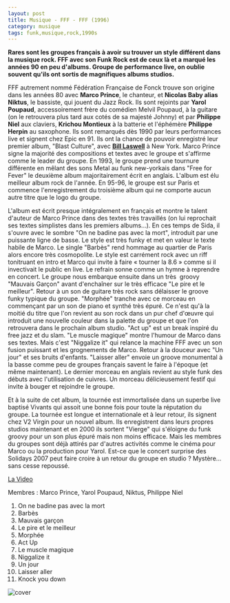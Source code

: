 ```yaml
---
layout: post
title: Musique - FFF - FFF (1996)
category: musique
tags: funk,musique,rock,1990s
---
```


**Rares sont les groupes français à avoir su trouver un style différent dans la musique rock. FFF avec son Funk Rock est de ceux là et a marqué les années 90 en peu d'albums. Groupe de performance live, on oublie souvent qu'ils ont sortis de magnifiques albums studios.**

FFF autrement nommé Fédération Française de Fonck trouve son origine dans les années 80 avec **Marco Prince**, le chanteur, et **Nicolas Baby alias Niktus**, le bassiste, qui jouent du Jazz Rock. Ils sont rejoints par **Yarol Poupaud**, accessoirement frère du comédien Melvil Poupaud, à la guitare (on le retrouvera plus tard aux cotés de sa majesté Johnny) et par **Philippe Niel** aux claviers, **Krichou Montieux** à la batterie et l'éphémère **Philippe Herpin** au saxophone. Ils sont remarqués dès 1990 par leurs performances live et signent chez Epic en 91. Ils ont la chance de pouvoir enregistré leur premier album, "Blast Culture", avec <a href="https://fr.wikipedia.org/wiki/Bill_Laswell">**Bill Laswell**</a> à New York. Marco Prince signe la majorité des compositions et textes avec le groupe et s'affirme comme le leader du groupe. En 1993, le groupe prend une tournure différente en mêlant des sons Metal au funk new-yorkais dans "Free for Fever" le deuxième album majoritairement écrit en anglais. L'album est élu meilleur album rock de l'année. En 95-96, le groupe est sur Paris et commence l'enregistrement du troisième album qui ne comporte aucun autre titre que le logo du groupe.

L'album est écrit presque intégralement en français et montre le talent d'auteur de Marco Prince dans des textes très travaillés (on lui reprochait ses textes simplistes dans les premiers albums...). En ces temps de Sida, il s'ouvre avec le sombre "On ne badine pas avec la mort", introduit par une puissante ligne de basse. Le style est très funky et met en valeur le texte habile de Marco. Le single "Barbès" rend hommage au quartier de Paris alors encore très cosmopolite. Le style est carrément rock avec un riff tonitruant en intro et Marco qui invite à faire « tourner la 8.6 » comme si il invectivait le public en live. Le refrain sonne comme un hymne à reprendre en concert. Le groupe nous embarque ensuite dans un très  groovy "Mauvais Garçon" avant d'enchaîner sur le très efficace "Le pire et le meilleur". Retour à un son de guitare très rock sans délaisser le groove funky typique du groupe. "Morphée" tranche avec ce morceau en commençant par un son de piano et synthé très épuré. Ce n'est qu'à la moitié du titre que l'on revient au son rock dans un pur chef d'œuvre qui introduit une nouvelle couleur dans la palette du groupe et que l'on retrouvera dans le prochain album studio. "Act up" est un break inspiré du free jazz et du slam. "Le muscle magique" montre l'humour de Marco dans ses textes. Mais c'est "Niggalize it" qui relance la machine FFF avec un son fusion puissant et les grognements de Marco. Retour à la douceur avec "Un jour" et ses bruits d'enfants. "Laisser aller" envoie un groove monumental à la basse comme peu de groupes français savent le faire à l'époque (et même maintenant). Le dernier morceau en anglais revient au style funk des débuts avec l'utilisation de cuivres. Un morceau délicieusement festif qui invite à bouger et rejoindre le groupe.

Et à la suite de cet album, la tournée est immortalisée dans un superbe live baptisé Vivants qui assoit une bonne fois pour toute la réputation du groupe. La tournée est longue et internationale et à leur retour, ils signent chez V2 Virgin pour un nouvel album. Ils enregistrent dans leurs propres studios maintenant et en 2000 ils sortent "Vierge" qui s'éloigne du funk groovy pour un son plus épuré mais non moins efficace. Mais les membres du groupes sont déjà attirés par d'autres activités comme le cinéma pour Marco ou la production pour Yarol. Est-ce que le concert surprise des Solidays 2007 peut faire croire à un retour du groupe en studio ? Mystère… sans cesse repoussé.

[La Video](youtube=https://www.youtube.com/watch?v=vlyk0KToHWg)

Membres : Marco Prince, Yarol Poupaud, Niktus, Philippe Niel

1. On ne badine pas avec la mort 
2. Barbès 
3. Mauvais garçon 
4. Le pire et le meilleur 
5. Morphée 
6. Act Up 
7. Le muscle magique 
8. Niggalize it 
9. Un jour 
10. Laisser aller 
11. Knock you down

![cover](https://cheziceman.files.wordpress.com/2014/11/fff.jpg)



